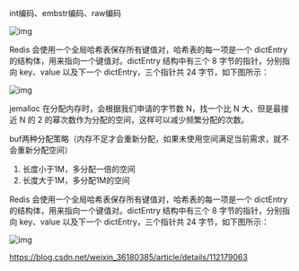 int编码、embstr编码、raw编码

![img](https://static001.geekbang.org/resource/image/ce/e3/ce83d1346c9642fdbbf5ffbe701bfbe3.jpg)





Redis 会使用一个全局哈希表保存所有键值对，哈希表的每一项是一个 dictEntry 的结构体，用来指向一个键值对。dictEntry 结构中有三个 8 字节的指针，分别指向 key、value 以及下一个 dictEntry，三个指针共 24 字节，如下图所示：

![img](https://static001.geekbang.org/resource/image/b6/e7/b6cbc5161388fdf4c9b49f3802ef53e7.jpg)



jemalloc 在分配内存时，会根据我们申请的字节数 N，找一个比 N 大，但是最接近 N 的 2 的幂次数作为分配的空间，这样可以减少频繁分配的次数。



buf两种分配策略（内存不足才会重新分配，如果未使用空间满足当前需求，就不会重新分配空间）

1. 长度小于1M，多分配一倍的空间
2. 长度大于1M，多分配1M的空间









Redis 会使用一个全局哈希表保存所有键值对，哈希表的每一项是一个 dictEntry 的结构体，用来指向一个键值对。dictEntry 结构中有三个 8 字节的指针，分别指向 key、value 以及下一个 dictEntry，三个指针共 24 字节，如下图所示：

![img](https://static001.geekbang.org/resource/image/b6/e7/b6cbc5161388fdf4c9b49f3802ef53e7.jpg)



https://blog.csdn.net/weixin_36180385/article/details/112179063